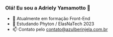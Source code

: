### Olá! Eu sou a Adriely Yamamotto 👋

- 🔭 Atualmente em formação Front-End
- 🌱 Estudando Phyton / ElasNaTech 2023
- 📫 Contato pelo contato@azulberinjela.com.br
